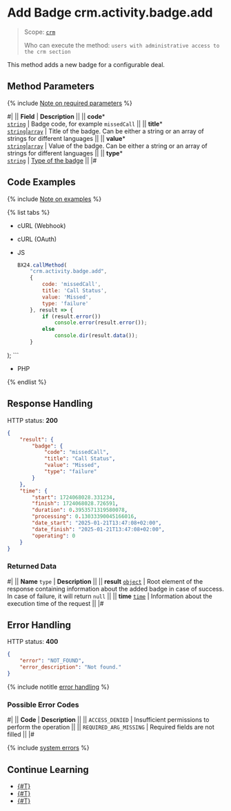 # Add Badge crm.activity.badge.add

> Scope: [`crm`](../../../../../scopes/permissions.md)
>
> Who can execute the method: `users with administrative access to the crm section`

This method adds a new badge for a configurable deal.

## Method Parameters

{% include [Note on required parameters](../../../../../../_includes/required.md) %}

#|
|| **Field** | **Description** ||
|| **code***  
[`string`](../../../../../data-types.md) | Badge code, for example `missedCall` ||
|| **title***  
[`string`\|`array`](../../../../../data-types.md) | Title of the badge. Can be either a string or an array of strings for different languages ||
|| **value***  
[`string`\|`array`](../../../../../data-types.md) | Value of the badge. Can be either a string or an array of strings for different languages ||
|| **type***  
[`string`](../../../../../data-types.md) | [Type of the badge](./index.md#tip-bejdzha) ||
|#

## Code Examples

{% include [Note on examples](../../../../../../_includes/examples.md) %}

{% list tabs %}
- cURL (Webhook)

- cURL (OAuth)

- JS
    ```js
    BX24.callMethod(
        "crm.activity.badge.add",
        {
            code: 'missedCall',
            title: 'Call Status',
            value: 'Missed',
            type: 'failure'
        }, result => {
            if (result.error())
                console.error(result.error());
            else
                console.dir(result.data());
        }    
);
    ```
- PHP

{% endlist %}

## Response Handling

HTTP status: **200**

```json
{
    "result": {
        "badge": {
            "code": "missedCall",
            "title": "Call Status",
            "value": "Missed",
            "type": "failure"
        }
    },
    "time": {
        "start": 1724068028.331234,
        "finish": 1724068028.726591,
        "duration": 0.3953571319580078,
        "processing": 0.13033390045166016,
        "date_start": "2025-01-21T13:47:08+02:00",
        "date_finish": "2025-01-21T13:47:08+02:00",
        "operating": 0
    }
}
```

### Returned Data

#|
|| **Name**
`type` | **Description** ||
|| **result**
[`object`](../../../../data-types.md) | Root element of the response containing information about the added badge in case of success. In case of failure, it will return `null` ||
|| **time**
[`time`](../../../../data-types.md) | Information about the execution time of the request ||
|#

## Error Handling

HTTP status: **400**

```json
{
    "error": "NOT_FOUND",
    "error_description": "Not found."
}
```

{% include notitle [error handling](../../../../../../_includes/error-info.md) %}

### Possible Error Codes

#|
|| **Code** | **Description** ||
|| `ACCESS_DENIED` | Insufficient permissions to perform the operation ||
|| `REQUIRED_ARG_MISSING` | Required fields are not filled ||
|#

{% include [system errors](../../../../../../_includes/system-errors.md) %}

## Continue Learning

- [{#T}](./crm-activity-badge-get.md)
- [{#T}](./crm-activity-badge-list.md)
- [{#T}](./crm-activity-badge-delete.md)